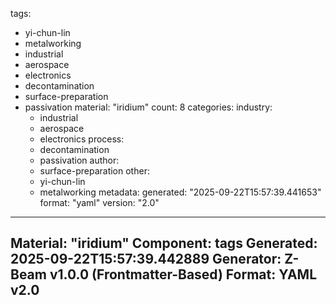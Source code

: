 tags:
  - yi-chun-lin
  - metalworking
  - industrial
  - aerospace
  - electronics
  - decontamination
  - surface-preparation
  - passivation
material: "iridium"
count: 8
categories:
  industry:
    - industrial
    - aerospace
    - electronics
  process:
    - decontamination
    - passivation
  author:
    - surface-preparation
  other:
    - yi-chun-lin
    - metalworking
metadata:
  generated: "2025-09-22T15:57:39.441653"
  format: "yaml"
  version: "2.0"

---
Material: "iridium"
Component: tags
Generated: 2025-09-22T15:57:39.442889
Generator: Z-Beam v1.0.0 (Frontmatter-Based)
Format: YAML v2.0
---